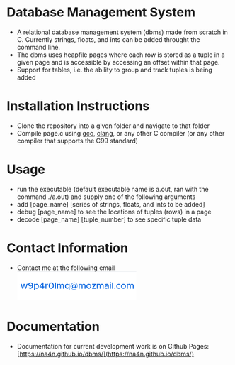 # Database Management System
- A relational database management system (dbms) made from scratch in C. Currently strings, floats, and ints can be added throught the command line.
- The dbms uses heapfile pages where each row is stored as a tuple in a given page and is accessible by accessing an offset within that page.
- Support for tables, i.e. the ability to group and track tuples is being added

# Installation Instructions
- Clone the repository into a given folder and navigate to that folder
- Compile page.c using [gcc](https://gcc.gnu.org/), [clang](https://clang.llvm.org/), or any other C compiler (or any other compiler that supports the C99 standard)

# Usage
- run the executable (default executable name is a.out, ran with the command ./a.out) and supply one of the following arguments
- add \[page_name\] \[series of strings, floats, and ints to be added\]
- debug \[page_name\] to see the locations of tuples (rows) in a page
- decode \[page_name\] \[tuple_number\] to see specific tuple data

# Contact Information
- Contact me at the following email
![Firefox Relay Alias](/assets/email.png "No spam please")

# Documentation
- Documentation for current development work is on Github Pages: [https://na4n.github.io/dbms/](https://na4n.github.io/dbms/)

